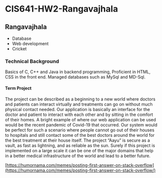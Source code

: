 # CIS641-HW2-Rangavajhala
## Rangavajhala
* Database
* Web development
* Cricket

### Technical Background
Basics of C, C++ and Java in backend programming, Proficient in HTML, CSS in the front end. Managed databases such as MySql and MD-Sql.

#### Term Project
The project can be described as a beginning to a new world where doctors and patients can interact virtually and treatments can go on without much physical contact needed. Our application is basically an interface for the doctor and patient to interact with each other and by sitting in the comfort of their homes. A bright example of where our web application can be used would be the recent pandemic of Covid-19 that occurred. Our system would be perfect for such a scenario where people cannot go out of their houses to hospitals and still contact some of the best doctors around the world for the best treatment at their house itself. The project “Aayu” is secure as a vault, as fast as lightning, and as reliable as the sun. Surely if this project is implemented on a large scale it can be one of the major domains that help in a better medical infrastructure of the world and lead to a better future.

[https://humornama.com/memes/posting-first-answer-on-stack-overflow](https://humornama.com/memes/posting-first-answer-on-stack-overflow/)
